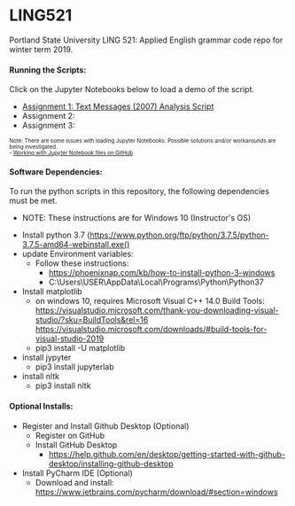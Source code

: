 # LING521
Portland State University LING 521: Applied English grammar code repo for winter term 2019.

#### Running the Scripts:
Click on the Jupyter Notebooks below to load a demo of the script.  

* [Assignment 1: Text Messages (2007) Analysis Script](https://github.com/steve3p0/LING521/blob/master/textmsg_analysis/text_analysis.ipynb)
* Assignment 2:
* Assignment 3:

<sub><sup>Note: There are some issues with loading Jupyter Notebooks.  Possible solutions and/or workarounds are being investigated.</sup></sub><br>
<sub><sup>- [Working with Jupyter Notebook files on GitHub](https://help.github.com/en/github/managing-files-in-a-repository/working-with-jupyter-notebook-files-on-github)</sup></sub><br>


#### Software Dependencies:<br>
To run the python scripts in this repository, the following dependencies must be met.
* NOTE: These instructions are for Windows 10 (Instructor's OS)

- Install python 3.7 (https://www.python.org/ftp/python/3.7.5/python-3.7.5-amd64-webinstall.exe()
- update Environment variables:
    - Follow these instructions: 
        - https://phoenixnap.com/kb/how-to-install-python-3-windows
        - C:\Users\USER\AppData\Local\Programs\Python\Python37    
- Install matplotlib
    - on windows 10, requires Microsoft Visual C++ 14.0 Build Tools:
    https://visualstudio.microsoft.com/thank-you-downloading-visual-studio/?sku=BuildTools&rel=16
    https://visualstudio.microsoft.com/downloads/#build-tools-for-visual-studio-2019
    - pip3 install -U matplotlib
- install jypyter
    - pip3 install jupyterlab
- install nltk
    - pip3 install nltk
    
#### Optional Installs:
- Register and Install Github Desktop (Optional)
    - Register on GitHub
    - Install GitHub Desktop
        - https://help.github.com/en/desktop/getting-started-with-github-desktop/installing-github-desktop
- Install PyCharm IDE (Optional)
    - Download and install: 
    https://www.jetbrains.com/pycharm/download/#section=windows
    
    
    